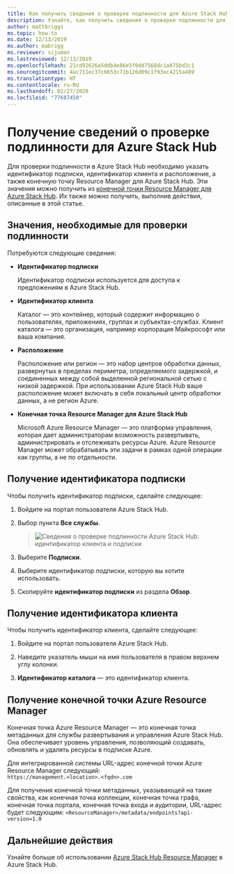 ```yaml
---
title: Как получить сведения о проверке подлинности для Azure Stack Hub
description: Узнайте, как получить сведения о проверке подлинности для Azure Stack Hub
author: mattbriggs
ms.topic: how-to
ms.date: 12/13/2019
ms.author: mabrigg
ms.reviewer: sijuman
ms.lastreviewed: 12/13/2019
ms.openlocfilehash: 21cd92626a5ddb4e86e5f0dd7568dc1a875bd3c1
ms.sourcegitcommit: 4ac711ec37c6653c71b126d09c1f93ec4215a489
ms.translationtype: HT
ms.contentlocale: ru-RU
ms.lasthandoff: 02/27/2020
ms.locfileid: "77687450"
---
```

# <a name="get-authentication-information-for-azure-stack-hub"></a>Получение сведений о проверке подлинности для Azure Stack Hub

Для проверки подлинности в Azure Stack Hub необходимо указать идентификатор подписки, идентификатор клиента и расположение, а также конечную точку Resource Manager для Azure Stack Hub. Эти значения можно получить из [конечной точки Resource Manager для Azure Stack Hub](https://docs.microsoft.com/azure-stack/user/azure-stack-version-profiles-ruby?view=azs-1910#the-azure-stack-hub-resource-manager-endpoint). Их также можно получить, выполнив действия, описанные в этой статье.

## <a name="values-needed-to-authenticate"></a>Значения, необходимые для проверки подлинности

Потребуются следующие сведения:

-   **Идентификатор подписки**  

    Идентификатор подписки используется для доступа к предложениям в Azure Stack Hub.

-   **Идентификатор клиента**

    Каталог — это контейнер, который содержит информацию о пользователях, приложениях, группах и субъектах-службах. Клиент каталога — это организация, например корпорация Майкрософт или ваша компания.

-   **Расположение**

    Расположение или регион — это набор центров обработки данных, развернутых в пределах периметра, определяемого задержкой, и соединенных между собой выделенной региональной сетью с низкой задержкой. При использовании Azure Stack Hub ваше расположение может включать в себя локальный центр обработки данных, а не регион Azure.

-   **Конечная точка Resource Manager для Azure Stack Hub**

    Microsoft Azure Resource Manager — это платформа управления, которая дает администраторам возможность развертывать, администрировать и отслеживать ресурсы Azure. Azure Resource Manager может обрабатывать эти задачи в рамках одной операции как группы, а не по отдельности.

## <a name="get-the-subscription-id"></a>Получение идентификатора подписки

Чтобы получить идентификатор подписки, сделайте следующее:

1.  Войдите на портал пользователя Azure Stack Hub.

2.  Выбор пункта **Все службы**.

    > ![Сведения о проверке подлинности Azure Stack Hub: идентификатор клиента и подписки](./media/authenticate-azure-stack-hub/azure-stack-hub-auth-info.png)

3.  Выберите **Подписки**.

4.  Выберите идентификатор подписки, которую вы хотите использовать.

5.  Скопируйте **идентификатор подписки** из раздела **Обзор**.

## <a name="get-the-tenant-id"></a>Получение идентификатора клиента

Чтобы получить идентификатор клиента, сделайте следующее:

1.  Войдите на портал пользователя Azure Stack Hub.

2.  Наведите указатель мыши на имя пользователя в правом верхнем углу колонки.

3.  **Идентификатор каталога** — это идентификатор клиента.

## <a name="get-the-azure-resource-manager-endpoint"></a>Получение конечной точки Azure Resource Manager

Конечная точка Azure Resource Manager — это конечная точка метаданных для службы развертывания и управления Azure Stack Hub. Она обеспечивает уровень управления, позволяющий создавать, обновлять и удалять ресурсы в подписке Azure.

Для интегрированной системы URL-адрес конечной точки Azure Resource Manager следующий:<br>`https://management.<location>.<fqdn>.com`

Для получения конечной точки метаданных, указывающей на такие свойства, как конечная точка коллекции, конечная точка графа, конечная точка портала, конечная точка входа и аудитории, URL-адрес будет следующим: `<ResourceManager>/metadata/endpoints?api-version=1.0`

## <a name="next-steps"></a>Дальнейшие действия

Узнайте больше об использовании [Azure Stack Hub Resource Manager](https://docs.microsoft.com/azure-stack/user/azure-stack-version-profiles?view=azs-1910) в Azure Stack Hub.
